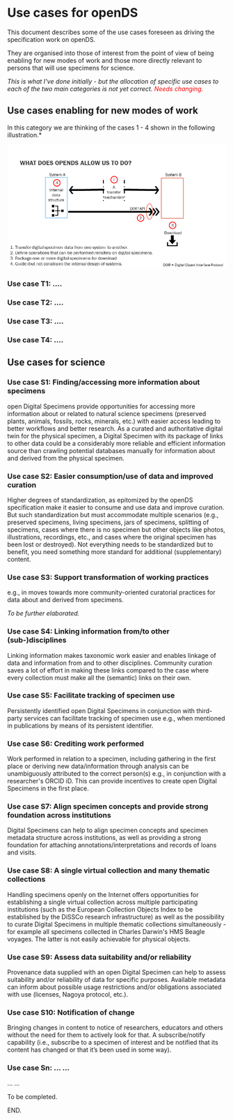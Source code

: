 # Use cases for openDS 

This document describes some of the use cases foreseen as driving the specification work on openDS.

They are organised into those of interest from the point of view of being enabling for new modes of work and those more directly relevant to persons that will use specimens for science.

*This is what I've done initially - but the allocation of specific use cases to each of the two main categories is not yet correct. <span style="color:red">Needs changing.</span>*

## Use cases enabling for new modes of work

In this category we are thinking of the cases 1 - 4 shown in the following illustration.* 

![illustration of technical cases](/images/technical-cases.png)

### Use case T1: ....
### Use case T2: ....
### Use case T3: ....
### Use case T4: ....

## Use cases for science

### Use case S1: Finding/accessing more information about specimens

open Digital Specimens provide opportunities for accessing more information about or related to natural science specimens (preserved plants, animals, fossils, rocks, minerals, etc.) with easier access leading to better workflows and better research. As a curated and authoritative digital twin for the physical specimen, a Digital Specimen with its package of links to other data could be a considerably more reliable and efficient information source than crawling potential databases manually for information about and derived from the physical specimen.

### Use case S2: Easier consumption/use of data and improved curation

Higher degrees of standardization, as epitomized by the openDS specification make it easier to consume and use data and improve curation. But such standardization but must accommodate multiple scenarios (e.g., preserved specimens, living specimens, jars of specimens, splitting of specimens, cases where there is no specimen but other objects like photos, illustrations, recordings, etc., and cases where the original specimen has been lost or destroyed). Not everything needs to be standardized but to benefit, you need something more standard for additional (supplementary) content.

### Use case S3: Support transformation of working practices

e.g., in moves towards more community-oriented curatorial practices for data about and derived from specimens.

*To be further elaborated.*

### Use case S4: Linking information from/to other (sub-)disciplines

Linking information makes taxonomic work easier and enables linkage of data and information from and to other disciplines. Community curation saves a lot of effort in making these links compared to the case where every collection must make all the (semantic) links on their own.

### Use case S5: Facilitate tracking of specimen use

Persistently identified open Digital Specimens in conjunction with third-party services can facilitate tracking of specimen use e.g., when mentioned in publications by means of its persistent identifier.

### Use case S6: Crediting work performed
Work performed in relation to a specimen, including gathering in the first place or deriving new data/information through analysis can be unambiguously attributed to the correct person(s) e.g., in conjunction with a researcher's ORCID iD. This can  provide incentives to create open Digital Specimens in the first place.

### Use case S7: Align specimen concepts and provide strong foundation across institutions

Digital Specimens can help to align specimen concepts and specimen metadata structure across institutions, as well as providing a strong foundation for attaching annotations/interpretations and records of loans and visits.

### Use case S8: A single virtual collection and many thematic collections

Handling specimens openly on the Internet offers opportunities for establishing a single virtual collection across multiple participating institutions (such as the European Collection Objects Index to be established by the DiSSCo research infrastructure) as well as the possibility to curate Digital Specimens in multiple thematic collections simultaneously - for example all specimens collected in Charles Darwin's HMS Beagle voyages. The latter is not easily achievable for physical objects.

### Use case S9: Assess data suitability and/or reliability
Provenance data supplied with an open Digital Specimen can help to assess suitability and/or reliability of data for specific purposes. Available metadata can inform about possible usage restrictions and/or obligations associated with use (licenses, Nagoya protocol, etc.).

### Use case S10: Notification of change

Bringing changes in content to notice of researchers, educators and others without the need for them to actively look for that. A subscribe/notify capability (i.e., subscribe to a specimen of interest and be notified that its content has changed or that it’s been used in some way).

### Use case Sn: ... ...

... ...

To be completed. 



END.